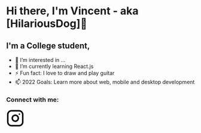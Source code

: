 # Hi there, I'm Vincent - aka [HilariousDog]👋 

## I'm a College student,
- 👀 I’m interested in ...
- 🌱 I’m currently learning React.js
- ⚡ Fun fact: I love to draw and play guitar
- 📫 2022 Goals: Learn more about web, mobile and desktop development

### Connect with me:
[![website](./img/instagram-light.svg)](https://www.instagram.com/xxcerezoxx/)

<!---
xxcerezo29/xxcerezo29 is a ✨ special ✨ repository because its `README.md` (this file) appears on your GitHub profile.
You can click the Preview link to take a look at your changes.
--->


